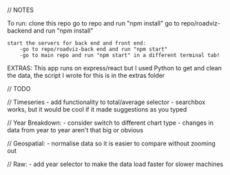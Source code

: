 // NOTES

To run:
clone this repo
go to repo and run "npm install"
go to repo/roadviz-backend and run "npm install"

    start the servers for back end and front end:
        -go to repo/roadviz-back end and run "npm start"
        -go to main repo and run "npm start" in a different terminal tab!

EXTRAS:
This app runs on express/react but I used Python to get and clean the data, the script I wrote for this is in the extras folder

// TODO

// Timeseries - add functionality to total/average selector - searchbox works, but it would be cool if it made suggestions as you typed

// Year Breakdown: - consider switch to different chart type - changes in data from year to year aren't that big or obvious

// Geospatial: - normalise data so it is easier to compare without zooming out

// Raw: - add year selector to make the data load faster for slower machines
